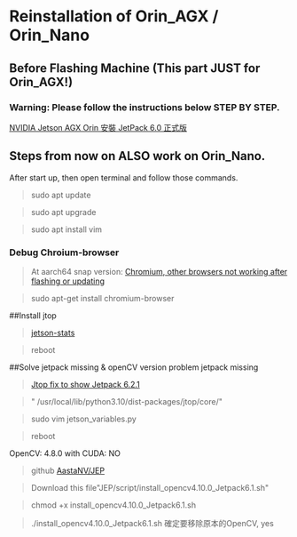 # Reinstallation of Orin_AGX / Orin_Nano 
## Before Flashing Machine (This part JUST for Orin_AGX!)
### Warning: Please follow the instructions below STEP BY STEP.
[NVIDIA Jetson AGX Orin 安裝 JetPack 6.0 正式版](https://blog.cavedu.com/2024/08/10/jetson-agx-orin-jp6-install/)

## Steps from now on ALSO work on Orin_Nano.

After start up, then open terminal and follow those commands.

>sudo apt update

>sudo apt upgrade

>sudo apt install vim

### Debug Chroium-browser
>At aarch64 snap version:
>[Chromium, other browsers not working after flashing or updating](https://forums.developer.nvidia.com/t/chromium-other-browsers-not-working-after-flashing-or-updating-heres-why-and-quick-fix/338891)

>sudo apt-get install chromium-browser

##Install jtop
>[jetson-stats](https://rnext.it/jetson_stats/)

>reboot

##Solve jetpack missing & openCV version problem
jetpack missing
>[Jtop fix to show Jetpack 6.2.1](https://forums.developer.nvidia.com/t/jtop-fix-to-show-jetpack-6-2-1/339404/1)

>" /usr/local/lib/python3.10/dist-packages/jtop/core/"

>sudo vim jetson_variables.py

>reboot

OpenCV: 4.8.0 with CUDA: NO
>github [AastaNV/JEP](https://github.com/AastaNV/JEP/blob/master/script/install_opencv4.10.0_Jetpack6.1.sh)

>Download this file"JEP/script/install_opencv4.10.0_Jetpack6.1.sh"

>chmod +x install_opencv4.10.0_Jetpack6.1.sh

>./install_opencv4.10.0_Jetpack6.1.sh
確定要移除原本的OpenCV, yes




